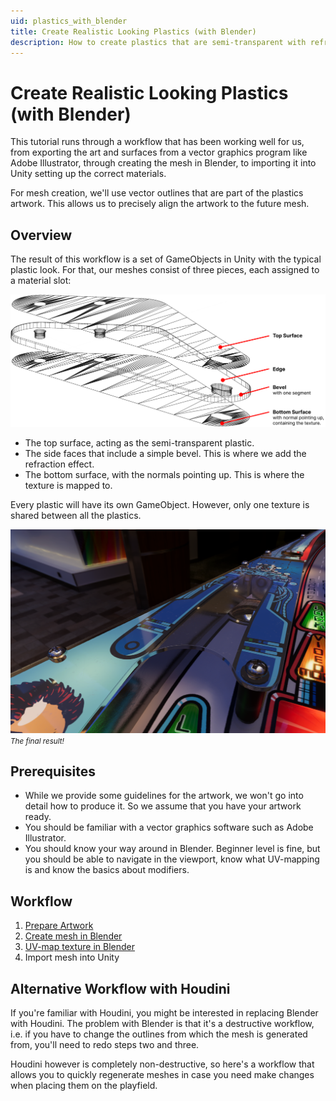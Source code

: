 ```yaml
---
uid: plastics_with_blender
title: Create Realistic Looking Plastics (with Blender)
description: How to create plastics that are semi-transparent with refraction
---
```


# Create Realistic Looking Plastics (with Blender)

This tutorial runs through a workflow that has been working well for us, from exporting the art and surfaces from a vector graphics program like Adobe Illustrator, through creating the mesh in Blender, to importing it into Unity setting up the correct materials.

For mesh creation, we'll use vector outlines that are part of the plastics artwork. This allows us to precisely align the artwork to the future mesh.

## Overview

The result of this workflow is a set of GameObjects in Unity with the typical plastic look. For that, our meshes consist of three pieces, each assigned to a material slot:

![Overview](overview.png)


- The top surface, acting as the semi-transparent plastic.
- The side faces that include a simple bevel. This is where we add the refraction effect.
- The bottom surface, with the normals pointing up. This is where the texture is mapped to.

Every plastic will have its own GameObject. However, only one texture is shared between all the plastics.

![Final result in Unity](t2-example.png)
<small><i>The final result!</i></small>

## Prerequisites

- While we provide some guidelines for the artwork, we won't go into detail how to produce it. So we assume that you have your artwork ready.
- You should be familiar with a vector graphics software such as Adobe Illustrator. 
- You should know your way around in Blender. Beginner level is fine, but you should be able to navigate in the viewport, know what UV-mapping is and know the basics about modifiers.

## Workflow

1. [Prepare Artwork](xref:plastics_with_blender_1)
2. [Create mesh in Blender](xref:plastics_with_blender_2)
3. [UV-map texture in Blender](xref:plastics_with_blender_3)
4. Import mesh into Unity

## Alternative Workflow with Houdini

If you're familiar with Houdini, you might be interested in replacing Blender with Houdini. The problem with Blender is that it's a destructive workflow, i.e. if you have to change the outlines from which the mesh is generated from, you'll need to redo steps two and three.

Houdini however is completely non-destructive, so here's a workflow that allows you to quickly regenerate meshes in case you need make changes when placing them on the playfield.
